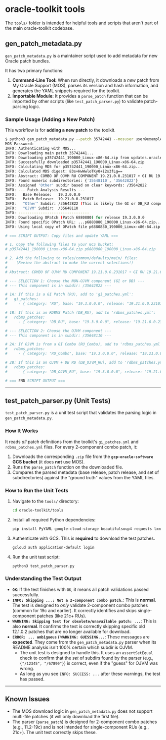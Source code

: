 # oracle-toolkit tools

The `tools/` folder is intended for helpful tools and scripts that aren't
part of the main oracle-toolkit codebase.

## gen_patch_metadata.py

`gen_patch_metadata.py` is a maintainer script used to add metadata for new Oracle patch bundles.

It has two primary functions:
1.  **Command-Line Tool:** When run directly, it downloads a *new* patch from My Oracle Support (MOS), parses its version and hash information, and generates the YAML snippets required for the toolkit.
2.  **Importable Module:** It provides a `parse_patch` function that can be imported by other scripts (like `test_patch_parser.py`) to validate patch-parsing logic.

### Sample Usage (Adding a New Patch)

This workflow is for **adding a new patch** to the toolkit.

```bash
$ python3 gen_patch_metadata.py --patch 35742441 --mosuser user@example.com
MOS Password:
INFO: Authenticating with MOS...
INFO: Downloading main patch 35742441...
INFO: Downloading p35742441_190000_Linux-x86-64.zip from updates.oracle.com
INFO: Successfully downloaded p35742441_190000_Linux-x86-64.zip
INFO: Calculating MD5 for p35742441_190000_Linux-x86-64.zip...
INFO: Calculated MD5 digest: 83s+HwWwloTKy0+i2s3fLg==
INFO: Abstract: COMBO OF OJVM RU COMPONENT 19.21.0.0.231017 + GI RU 19.21.0.0.231017
INFO: Found numeric subdirectories: {'35648110', '35642822'}
INFO: Assigned 'Other' subdir based on clear keywords: /35642822
INFO: --- Patch Analysis Results ---
INFO:   Base Release:   19.3.0.0.0
INFO:   Patch Release:  19.21.0.0.231017
INFO:   "Other" Subdir: /35642822 (This is likely the GI or DB_RU component)
INFO:   "OJVM" Subdir:  /35648110
INFO: --------------------------------
INFO: Downloading OPatch (Patch 6880880) for release 19.3.0.0.0
INFO: Found specific OPatch URL: ...p6880880_190000_Linux-x86-64.zip...
INFO: Using local copy of OPatch file p6880880_190000_Linux-x86-64.zip

# === SCRIPT OUTPUT: Copy files and update YAML ===

# 1. Copy the following files to your GCS bucket:
# p35742441_190000_Linux-x86-64.zip p6880880_190000_Linux-x86-64.zip

# 2. Add the following to roles/common/defaults/main/ files:
#    (Review the abstract to make the correct selections!)
#
# Abstract: COMBO OF OJVM RU COMPONENT 19.21.0.0.231017 + GI RU 19.21.0.0.231017

# --- SELECTION 1: Choose the NON-OJVM component (GI or DB) ---
# --- This component is in subdir: /35642822 ---

# 1A: If this is a GI Patch (RU), add to 'gi_patches.yml':
#   gi_patches:
#     - { category: "RU", base: "19.3.0.0.0", release: "19.21.0.0.231017", patchnum: "35742441", patchfile: "p35742441_190000_Linux-x86-64.zip", patch_subdir: "/35642822", prereq_check: FALSE, method: "opatchauto apply", ocm: FALSE, upgrade: FALSE, md5sum: "83s+HwWwloTKy0+i2s3fLg==" }

# 1B: If this is an RDBMS Patch (DB_RU), add to 'rdbms_patches.yml':
#   rdbms_patches:
#     - { category: "DB_RU", base: "19.3.0.0.0", release: "19.21.0.0.231017", patchnum: "35742441", patchfile: "p35742441_190000_Linux-x86-64.zip", patch_subdir: "/35642822", prereq_check: TRUE, method: "opatch apply", ocm: FALSE, upgrade: TRUE, md5sum: "83s+HwWwloTKy0+i2s3fLg==" }

# --- SELECTION 2: Choose the OJVM component ---
# --- This component is in subdir: /35648110 ---

# 2A: If OJVM is from a GI Combo (RU_Combo), add to 'rdbms_patches.yml':
#   rdbms_patches:
#     - { category: "RU_Combo", base: "19.3.0.0.0", release: "19.21.0.0.231017", patchnum: "35742441", patchfile: "p35742441_190000_Linux-x86-64.zip", patch_subdir: "/35648110", prereq_check: TRUE, method: "opatch apply", ocm: FALSE, upgrade: TRUE, md5sum: "83s+HwWwloTKy0+i2s3fLg==" }

# 2B: If this is an OJVM + DB RU (DB_OJVM_RU), add to 'rdbms_patches.yml':
#   rdbms_patches:
#     - { category: "DB_OJVM_RU", base: "19.3.0.0.0", release: "19.21.0.0.231017", patchnum: "35742441", patchfile: "p35742441_190000_Linux-x86-64.zip", patch_subdir: "/35648110", prereq_check: TRUE, method: "opatch apply", ocm: FALSE, upgrade: TRUE, md5sum: "83s+HwWwloTKy0+i2s3fLg==" }

# === END SCRIPT OUTPUT ===
```

-----

## test_patch_parser.py (Unit Tests)

`test_patch_parser.py` is a unit test script that validates the parsing logic in `gen_patch_metadata.py`.

### How It Works
It reads *all* patch definitions from the toolkit's `gi_patches.yml` and `rdbms_patches.yml` files. For every 2-component combo patch, it:
1.  Downloads the corresponding `.zip` file from the **`gcp-oracle-software` GCS bucket** (it does **not** use MOS).
2.  Runs the `parse_patch` function on the downloaded file.
3.  Compares the parsed metadata (base release, patch release, and set of subdirectories) against the "ground truth" values from the YAML files.

### How to Run the Unit Tests

1.  Navigate to the `tools/` directory:
    ```bash
    cd oracle-toolkit/tools
    ```

2.  Install all required Python dependencies:
    ```bash
    pip install PyYAML google-cloud-storage beautifulsoup4 requests lxml
    ```

3.  Authenticate with GCS. This is **required** to download the test patches.
    ```bash
    gcloud auth application-default login
    ```

4.  Run the unit test script:
    ```bash
    python3 test_patch_parser.py
    ```

### Understanding the Test Output

* **`OK`**: If the test finishes with `OK`, it means all patch validations passed successfully.
* **`INFO: Skipping ...: Not a 2-component combo patch.`**: This is **normal**. The test is designed to *only* validate 2-component combo patches (common for 19c and earlier). It correctly identifies and skips single-component patches (like 21c+ RUs).
* **`WARNING: Skipping test for obsolete/unavailable patch: ...`**: This is also **normal**. It confirms the test is correctly skipping specific old 12.1.0.2 patches that are no longer available for download.
* **`ERROR: ... ambiguous` / `WARNING: GUESSING...`**: These messages are **expected**. They come from the `gen_patch_metadata.py` parser when its README analysis isn't 100% certain which subdir is OJVM.
    * The unit test is designed to handle this. It uses an `assertSetEqual` check to confirm that the *set* of subdirs found by the parser (e.g., `{"/12345", "/67890"}`) is correct, even if the "guess" for OJVM was wrong.
    * As long as you see `INFO: SUCCESS: ...` after these warnings, the test has passed.

---

## Known Issues

* The MOS download logic in `gen_patch_metadata.py` does not support multi-file patches (it will only download the first file).
* The parser (`parse_patch`) is designed for 2-component combo patches (e.g., 11.2-19c) and is not intended for single-component RUs (e.g., 21c+). The unit test correctly skips these.

